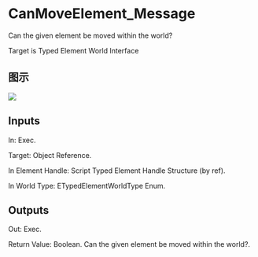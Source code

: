 # CanMoveElement_Message

Can the given element be moved within the world?

Target is Typed Element World Interface

## 图示

![]($-20221218-21180644.png)

## Inputs

In: Exec.

Target: Object Reference.

In Element Handle: Script Typed Element Handle Structure (by ref).

In World Type: ETypedElementWorldType Enum.  

## Outputs

Out: Exec.

Return Value: Boolean. Can the given element be moved within the world?.


